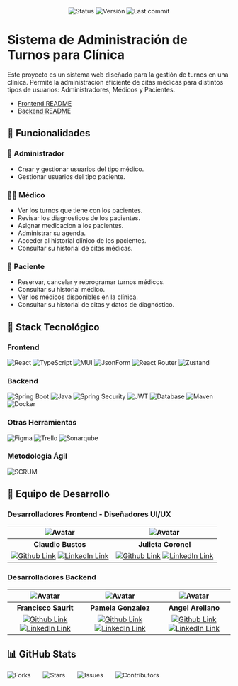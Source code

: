 <div style="text-align: center;">
  <img src="https://img.shields.io/badge/status-in%20development-yellow" alt="Status">
  <img src="https://img.shields.io/badge/Versión-1.0b-blue" alt="Versión">
  <img src="https://img.shields.io/github/last-commit/fr4ncisx/medicalappointment-nocountry" alt="Last commit">
</div>

# Sistema de Administración de Turnos para Clínica

Este proyecto es un sistema web diseñado para la gestión de turnos en una clínica. Permite la administración eficiente de citas médicas para distintos tipos de usuarios: Administradores, Médicos y Pacientes.

- [Frontend README](./frontend/)
- [Backend README](./back/)

## 🏥 Funcionalidades

### 📌 Administrador
- Crear y gestionar usuarios del tipo médico.
- Gestionar usuarios del tipo paciente.

### 👨‍⚕️ Médico
- Ver los turnos que tiene con los pacientes.
- Revisar los diagnosticos de los pacientes.
- Asignar medicacion a los pacientes.
- Administrar su agenda.
- Acceder al historial clínico de los pacientes.
- Consultar su historial de citas médicas.

### 🧑 Paciente
- Reservar, cancelar y reprogramar turnos médicos.
- Consultar su historial médico.
- Ver los médicos disponibles en la clínica.
- Consultar su historial de citas y datos de diagnóstico.

## 🚀 Stack Tecnológico

### Frontend
<div style="text-align: left;">
  <img src="https://img.shields.io/badge/React-18.2-blue?logo=react&logoColor=white" alt="React">
  <img src="https://img.shields.io/badge/TypeScript-5.0-blue?logo=typescript&logoColor=white" alt="TypeScript">
  <img src="https://img.shields.io/badge/MUI-5.x-blue?logo=material-ui&logoColor=white" alt="MUI">
  <img src="https://img.shields.io/badge/JsonForm-%E2%9C%94-FF69B4" alt="JsonForm">
  <img src="https://img.shields.io/badge/React_Router-v6-blue?logo=react-router&logoColor=white" alt="React Router">
  <img src="https://img.shields.io/badge/Zustand-v4-blue?logo=zustand&logoColor=white" alt="Zustand">
</div>

### Backend
<div style="text-align: left;">
  <img src="https://img.shields.io/badge/Spring%20Boot-3.4.3-green?logo=springboot" alt="Spring Boot">
  <img src="https://img.shields.io/badge/Java-21-orange?logo=openjdk" alt="Java">
  <img src="https://img.shields.io/badge/Security-Spring%20Security-green" alt="Spring Security">
  <img src="https://img.shields.io/badge/Security-JWT-red" alt="JWT">
  <img src="https://img.shields.io/badge/Database-MySQL-blue" alt="Database">
  <img src="https://img.shields.io/badge/Maven-4.0.0-C71A36?logo=apachemaven" alt="Maven">
  <img src="https://img.shields.io/badge/Docker-28.0.1-blue?logo=docker" alt="Docker">
</div>

### Otras Herramientas
<div style="text-align: left;">
  <img src="https://img.shields.io/badge/Figma-%E2%9C%94-F24E1E?logo=figma&logoColor=white" alt="Figma">
  <img src="https://img.shields.io/badge/Trello-%E2%9C%94-0079BF?logo=trello&logoColor=white" alt="Trello">
  <img src="https://img.shields.io/badge/Sonarqube-%E2%9C%94-4E9BCD?logo=sonarqube&logoColor=white" alt="Sonarqube">
</div>

### Metodología Ágil
<img src="https://img.shields.io/badge/SCRUM-%E2%9C%94-FF6F00" alt="SCRUM">

## 👥 Equipo de Desarrollo

### Desarrolladores Frontend - Diseñadores UI/UX
| ![Avatar](https://avatars.githubusercontent.com/u/75331713?s=96&v=4) | ![Avatar](https://avatars.githubusercontent.com/u/190033554?s=96&v=4) |
|:-:|:-:|
| **Claudio Bustos** | **Julieta Coronel** |
| [![Github Link](https://img.shields.io/badge/github-%23121011.svg?&style=for-the-badge&logo=github&logoColor=white 'Github Link')](https://github.com/SK-ClaudioBustos) [![LinkedIn Link](https://img.shields.io/badge/linkedin%20-%230077B5.svg?&style=for-the-badge&logo=linkedin&logoColor=white 'LinkedIn Link')](https://www.linkedin.com/in/claudio-paul-bustos-rodríguez-395a0631a/) | [![Github Link](https://img.shields.io/badge/github-%23121011.svg?&style=for-the-badge&logo=github&logoColor=white 'Github Link')](https://github.com/JuliCoronel) [![LinkedIn Link](https://img.shields.io/badge/linkedin%20-%230077B5.svg?&style=for-the-badge&logo=linkedin&logoColor=white 'LinkedIn Link')](https://www.linkedin.com/in/julietaabrilcoronel/)|

### Desarrolladores Backend
| ![Avatar](https://avatars.githubusercontent.com/u/103074521?s=96&v=4) | ![Avatar](https://avatars.githubusercontent.com/u/165930520?s=96&v=4) | ![Avatar](https://avatars.githubusercontent.com/u/119141482?s=96&v=4) |
|:-:|:-:|:-:|
| **Francisco Saurit** | **Pamela Gonzalez** | **Angel Arellano** |
| [![Github Link](https://img.shields.io/badge/github-%23121011.svg?&style=for-the-badge&logo=github&logoColor=white 'Github Link')](https://github.com/fr4ncisx) [![LinkedIn Link](https://img.shields.io/badge/linkedin%20-%230077B5.svg?&style=for-the-badge&logo=linkedin&logoColor=white 'LinkedIn Link')](https://www.linkedin.com/in/franciscosaurit/) | [![Github Link](https://img.shields.io/badge/github-%23121011.svg?&style=for-the-badge&logo=github&logoColor=white 'Github Link')](https://github.com/PamelaMorgana) [![LinkedIn Link](https://img.shields.io/badge/linkedin%20-%230077B5.svg?&style=for-the-badge&logo=linkedin&logoColor=white 'LinkedIn Link')]() | [![Github Link](https://img.shields.io/badge/github-%23121011.svg?&style=for-the-badge&logo=github&logoColor=white 'Github Link')](https://github.com/MandoDsg) [![LinkedIn Link](https://img.shields.io/badge/linkedin%20-%230077B5.svg?&style=for-the-badge&logo=linkedin&logoColor=white 'LinkedIn Link')](https://www.linkedin.com/in/as-angel-armando/) |

## 📊 GitHub Stats
<div style="text-align: left;">
  <img src="https://img.shields.io/github/forks/fr4ncisx/medicalappointment-nocountry" alt="Forks"> &nbsp;&nbsp;&nbsp;&nbsp;&nbsp;
  <img src="https://img.shields.io/github/stars/fr4ncisx/medicalappointment-nocountry" alt="Stars"> &nbsp;&nbsp;&nbsp;&nbsp;&nbsp;
  <img src="https://img.shields.io/github/issues/fr4ncisx/medicalappointment-nocountry" alt="Issues">
  &nbsp;&nbsp;&nbsp;&nbsp;&nbsp;
  <img src="https://img.shields.io/github/contributors/fr4ncisx/medicalappointment-nocountry" alt="Contributors">
</div>